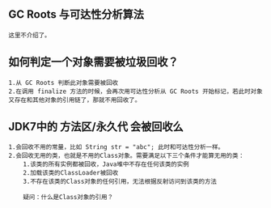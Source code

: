 ## GC Roots 与可达性分析算法
    这里不介绍了。

## 如何判定一个对象需要被垃圾回收？
    1.从 GC Roots 判断此对象需要被回收
    2.在调用 finalize 方法的时候，会再次用可达性分析从 GC Roots 开始标记，若此时对象又存在和其他对象的引用链了，那就不用回收了。

## JDK7中的 方法区/永久代 会被回收么
    1.会回收不用的常量，比如 String str = "abc"; 此时和可达性分析一样。
    2.会回收无用的类，也就是不用的Class对象。需要满足以下三个条件才能算无用的类：
        1.该类的所有实例都被回收，Java堆中不存在任何该类的实例
        2.加载该类的ClassLoader被回收
        3.不存在该类的Class对象的任何引用，无法根据反射访问到该类的方法

        疑问：什么是Class对象的引用？
